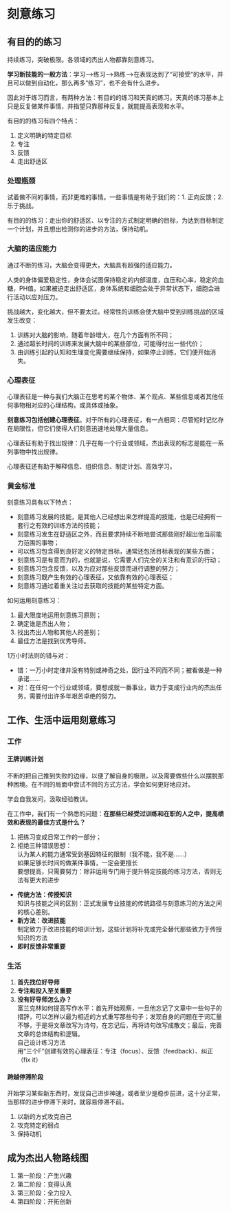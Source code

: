 # 刻意练习
## 有目的的练习
持续练习，突破极限。各领域的杰出人物都靠刻意练习。

**学习新技能的一般方法**：学习——>练习——>熟练——>在表现达到了“可接受”的水平，并且可以做到自动化，那么再多“练习”，也不会有什么进步。

因此对于练习而言，有两种方法：有目的的练习和天真的练习。天真的练习基本上只是反复做某件事情，并指望只靠那种反复，就能提高表现和水平。

有目的的练习有四个特点：
1. 定义明确的特定目标
2. 专注
3. 反馈
4. 走出舒适区

### 处理瓶颈
试着做不同的事情，而非更难的事情。一些事情是有助于我们的：1. 正向反馈；2. 乐于挑战。

有目的的练习：走出你的舒适区、以专注的方式制定明确的目标，为达到目标制定一个计划，并且想出检测你的进步的方法，保持动机。
### 大脑的适应能力
通过不断的练习，大脑会变得更大，大脑具有超强的适应能力。

人类的身体偏爱稳定性，身体会试图保持稳定的内部温度，血压和心率，稳定的血糖，PH值。如果被迫走出舒适区，身体系统和细胞会处于异常状态下，细胞会进行活动以应对压力。

挑战越大，变化越大，但不要太过。经常性的训练会使大脑中受到训练挑战的区域发生改变：
1. 训练对大脑的影响，随着年龄增大，在几个方面有所不同；
2. 通过超长时间的训练来发展大脑中的某些部位，可能得付出一些代价；
3. 由训练引起的认知和生理变化需要继续保持，如果停止训练，它们便开始消失。

### 心理表征
心理表征是一种与我们大脑正在思考的某个物体、某个观点、某些信息或者其他任何事物相对应的心理结构，或具体或抽象。

**刻意练习包括创建心理表征**。对于所有的心理表征，有一点相同：尽管短时记忆存在局限性，但它们使得人们刻意迅速地处理大量信息。

心理表征有助于找出规律：几乎在每一个行业或领域，杰出表现的标志是能在一系列事物中找出规律。

心理表征还有助于解释信息、组织信息、制定计划、高效学习。
### 黄金标准
刻意练习具有以下特点：
* 刻意练习发展的技能，是其他人已经想出来怎样提高的技能，也是已经拥有一套行之有效的训练方法的技能；
* 刻意练习发生在舒适区之外，而且要求持续不断地尝试那些刚好超出他当前能力范围的事物；
* 可以练习包含得到良好定义的特定目标，通常还包括目标表现的某些方面；
* 刻意练习是有意而为的，也就是说，它需要人们完全的关注和有意识的行动；
* 刻意练习包含反馈，以及为应对那些反馈而进行调整的努力；
* 刻意练习既产生有效的心理表征，又依靠有效的心理表征；
* 刻意练习通过着重关注过去获取的技能的某些特定方面。

如何运用刻意练习：
1. 最大限度地运用刻意练习原则；
2. 确定谁是杰出人物；
3. 找出杰出人物和其他人的差别；
4. 最佳方法是找到优秀导师。

1万小时法则的错与对：
* 错：一万小时定律并没有特别或神奇之处，因行业不同而不同；被看做是一种承诺......
* 对：在任何一个行业或领域，要想成就一番事业，致力于变成行业内的杰出任务，需要付出许多年艰苦卓绝的努力。

## 工作、生活中运用刻意练习
### 工作
#### 王牌训练计划
不断的把自己推到失败的边缘，以便了解自身的极限，以及需要做些什么以摆脱那种困境。在不同的局面中尝试不同的方式方法，学会如何更好地应对。

学会自我发问，汲取经验教训。

在工作中，我们有一个熟悉的问题：**在那些已经受过训练和在职的人之中，提高绩效和表现的最佳方式是什么？**
1. 把练习变成日常工作的一部分；
2. 拒绝三种错误思想：  
   认为某人的能力通常受到基因特征的限制（我不能，我不是……）  
   如果足够长时间的做某件事情，一定会更擅长  
   要想提高，只需要努力：除非运用专门用于提升特定技能的练习方法，否则无法有更大的进步

* **传统方法：传授知识**  
  知识与技能之间的区别：正式发展专业技能的传统路径与刻意练习的方法之间的核心差别。
* **新方法：改进技能**  
  制定致力于改进技能的培训计划，这些计划将补充或完全替代那些致力于传授知识的方法
* **即时反馈非常重要**
### 生活
1. **首先找位好导师**
2. **专注和投入至关重要**
3. **没有好导师怎么办？**  
   富兰克林如何提高写作水平：首先开始观察，一旦他忘记了文章中一些句子的措辞，可以怎样以最为相近的方式重写那些句子；发现自身的问题在于词汇量不够，于是将文章改写为诗句，在忘记后，再将诗句改写成散文；最后，完善文章的总体结构和逻辑。  
   自己设计练习方法  
   用“三个F”创建有效的心理表征：专注（focus）、反馈（feedback）、纠正（fix it）

#### 跨越停滞阶段
开始学习某些新东西时，发现自己进步神速，或者至少是稳步前进，这十分正常，当那样的进步停滞下来时，就容易停滞不前。
1. 以新的方式攻克自己
2. 攻克特定的弱点
3. 保持动机

## 成为杰出人物路线图
1. 第一阶段：产生兴趣
2. 第二阶段：变得认真
3. 第三阶段：全力投入
4. 第四阶段：开拓创新
